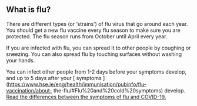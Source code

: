 ##  What is flu?

There are different types (or ‘strains’) of flu virus that go around each
year. You should get a new flu vaccine every flu season to make sure you are
protected. The flu season runs from October until April every year.

If you are infected with flu, you can spread it to other people by coughing or
sneezing. You can also spread flu by touching surfaces without washing your
hands.

You can infect other people from 1-2 days before your symptoms develop, and up
to 5 days after your [ symptoms
](https://www.hse.ie/eng/health/immunisation/pubinfo/flu-vaccination/about-
the-flu/#Flu%20and%20cold%20symptoms) develop. [ Read the differences between
the symptoms of flu and COVID-19.
](https://www2.hse.ie/conditions/flu/symptoms-diagnosis/)
